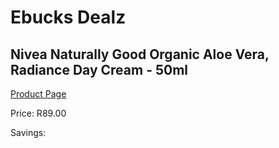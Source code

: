 
# Ebucks Dealz
## Nivea Naturally Good Organic Aloe Vera, Radiance Day Cream - 50ml
[Product Page](https://www.ebucks.com/web/shop/productSelected.do?prodId=1169909398&catId=1186086453)

Price: R89.00

Savings: 


	